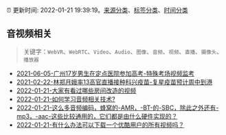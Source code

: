 :alarm_clock: 更新时间: 2022-01-21 19:39:19。[来源分类](../README.md)、[标签分类](../TAGS.md)、[时间分类](../TIMELINE.md)

## 音视频相关


> 关键字：`WebVR`、`WebRTC`、`Video`、`Audio`、`图像`、`音频`、`视频`、`直播`、`摄像头`、`播放器`



- [2021-06-05-广州17岁男生在定点医院参加高考-特殊考场视频监考](https://m.caixin.com/m/2021-06-05/101723418.html) 
- [2021-02-22-林郑月娥率13高官直播接种科兴疫苗-复星疫苗预计周中到港](https://m.caixin.com/m/2021-02-22/101665724.html) 
- [2022-01-21-大家有看过哪些房间改造的视频](https://www.v2ex.com/t/829841) 
- [2022-01-21-如何学习音频相关技术?](https://www.v2ex.com/t/829840) 
- [2022-01-21-这么多音频编码，蜂窝的-AMR，-BT-的-SBC，除此之外还有-mp3，-aac-这些比较通用的，它们都是由什么硬件实现的？](https://www.v2ex.com/t/829838) 
- [2022-01-21-有什么办法可以下载一个优酷用户的所有视频吗？](https://www.v2ex.com/t/829834) 